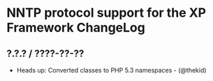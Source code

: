 NNTP protocol support for the XP Framework ChangeLog
========================================================================

## ?.?.? / ????-??-??

* Heads up: Converted classes to PHP 5.3 namespaces - (@thekid)

